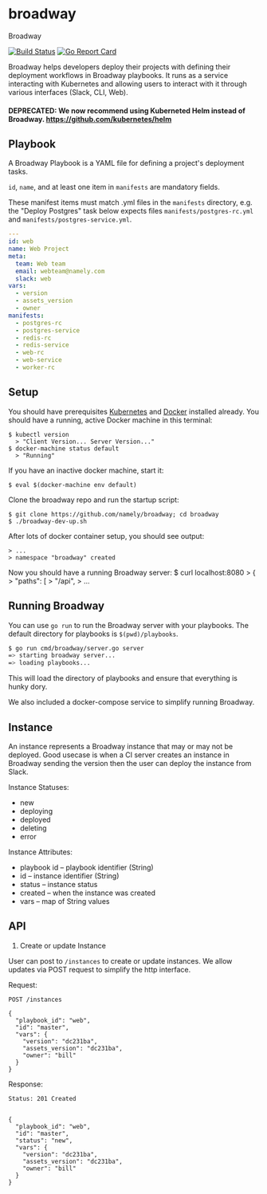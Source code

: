 # broadway
Broadway 

[![Build Status](https://travis-ci.org/namely/broadway.svg?branch=master)](https://travis-ci.org/namely/broadway)
[![Go Report Card](https://goreportcard.com/badge/namely/broadway)](https://goreportcard.com/report/namely/broadway)

Broadway helps developers deploy their projects with defining their deployment
workflows in Broadway playbooks. It runs as a service interacting with
Kubernetes and allowing users to interact with it through various interfaces
(Slack, CLI, Web).

#### DEPRECATED: We now recommend using Kuberneted Helm instead of Broadway. https://github.com/kubernetes/helm

## Playbook
A Broadway Playbook is a YAML file for defining a project's deployment tasks.

`id`, `name`, and at least one item in `manifests` are mandatory fields.

These manifest items must match .yml files in the `manifests` directory, e.g.
the "Deploy Postgres" task below expects files `manifests/postgres-rc.yml` and
`manifests/postgres-service.yml`.

```yaml
---
id: web
name: Web Project
meta:
  team: Web team
  email: webteam@namely.com
  slack: web
vars:
  - version
  - assets_version
  - owner
manifests:
  - postgres-rc
  - postgres-service
  - redis-rc
  - redis-service
  - web-rc
  - web-service
  - worker-rc
```

## Setup
You should have prerequisites
[Kubernetes](http://kubernetes.io/docs/getting-started-guides/binary_release/)
and [Docker](https://docs.docker.com/engine/installation/) installed already.
You should have a running, active Docker machine in this terminal:

    $ kubectl version
      > "Client Version... Server Version..."
    $ docker-machine status default
      > "Running"

If you have an inactive docker machine, start it:

    $ eval $(docker-machine env default)

Clone the broadway repo and run the startup script:

    $ git clone https://github.com/namely/broadway; cd broadway
    $ ./broadway-dev-up.sh

After lots of docker container setup, you should see output:

    > ...
    > namespace "broadway" created

Now you should have a running Broadway server:
    $ curl localhost:8080
      > {
      >   "paths": [
      >     "/api",
      > ...

## Running Broadway

You can use `go run` to run the Broadway server with your playbooks. The default directory for playbooks is `$(pwd)/playbooks`.

```sh
$ go run cmd/broadway/server.go server
=> starting broadway server...
=> loading playbooks...
```

This will load the directory of playbooks and ensure that everything is hunky dory.

We also included a docker-compose service to simplify running Broadway.

## Instance
An instance represents a Broadway instance that may or may not be deployed.
Good usecase is when a CI server creates an instance in Broadway sending the
version then the user can deploy the instance from Slack.

Instance Statuses:
 - new
 - deploying
 - deployed
 - deleting
 - error

Instance Attributes:
 - playbook id – playbook identifier (String)
 - id – instance identifier (String)
 - status – instance status
 - created – when the instance was created
 - vars – map of String values



## API

1. Create or update Instance

User can post to `/instances` to create or update instances. We allow updates
via POST request to simplify the http interface.


Request:
```
POST /instances

{
  "playbook_id": "web",
  "id": "master",
  "vars": {
    "version": "dc231ba",
    "assets_version": "dc231ba",
    "owner": "bill"
  }
}
```

Response:
```
Status: 201 Created


{
  "playbook_id": "web",
  "id": "master",
  "status": "new",
  "vars": {
    "version": "dc231ba",
    "assets_version": "dc231ba",
    "owner": "bill"
  }
}
```


